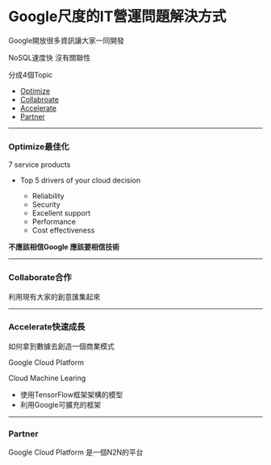 # Google尺度的IT營運問題解決方式

Google開放很多資訊讓大家一同開發

NoSQL速度快 沒有關聯性

分成4個Topic

* [Optimize](#optimize最佳化)
* [Collabroate](#collaborate合作)
* [Accelerate](#accelerate快速成長)
* [Partner](#partner)

---

### Optimize最佳化

7 service products

* Top 5 drivers of your cloud decision

  * Reliability
  * Security
  * Excellent support
  * Performance
  * Cost effectiveness

**不應該相信Google 應該要相信技術**

---

### Collaborate合作

利用現有大家的創意匯集起來

---

### Accelerate快速成長

如何拿到數據去創造一個商業模式



Google Cloud Platform 

Cloud Machine Learing

* 使用TensorFlow框架架構的模型
* 利用Google可擴充的框架

---

### Partner

Google Cloud Platform 是一個N2N的平台

